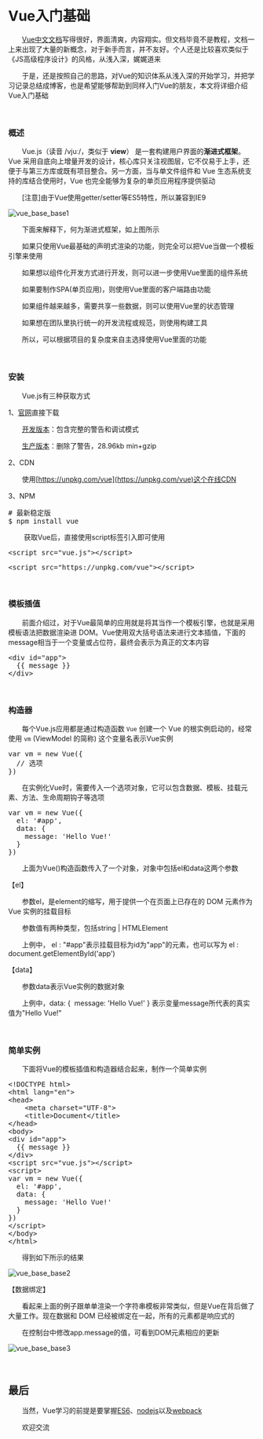 # Vue入门基础

　　[Vue中文文档](https://cn.vuejs.org/)写得很好，界面清爽，内容翔实。但文档毕竟不是教程，文档一上来出现了大量的新概念，对于新手而言，并不友好。个人还是比较喜欢类似于《JS高级程序设计》的风格，从浅入深，娓娓道来

　　于是，还是按照自己的思路，对Vue的知识体系从浅入深的开始学习，并把学习记录总结成博客，也是希望能够帮助到同样入门Vue的朋友，本文将详细介绍Vue入门基础

&nbsp;

### 概述

　　Vue.js（读音 /vjuː/，类似于 **view**） 是一套构建用户界面的**渐进式框架**。Vue 采用自底向上增量开发的设计，核心库只关注视图层，它不仅易于上手，还便于与第三方库或既有项目整合。另一方面，当与单文件组件和 Vue 生态系统支持的库结合使用时，Vue 也完全能够为复杂的单页应用程序提供驱动

　　[注意]由于Vue使用getter/setter等ES5特性，所以兼容到IE9

![vue_base_base1](https://pic.xiaohuochai.site/blog/vue_base_base1.png)

　　下面来解释下，何为渐进式框架，如上图所示　

　　如果只使用Vue最基础的声明式渲染的功能，则完全可以把Vue当做一个模板引擎来使用

　　如果想以组件化开发方式进行开发，则可以进一步使用Vue里面的组件系统

　　如果要制作SPA(单页应用)，则使用Vue里面的客户端路由功能

　　如果组件越来越多，需要共享一些数据，则可以使用Vue里的状态管理

　　如果想在团队里执行统一的开发流程或规范，则使用构建工具

　　所以，可以根据项目的复杂度来自主选择使用Vue里面的功能

&nbsp;

### 安装

　　Vue.js有三种获取方式

1、[官网](https://cn.vuejs.org/)直接下载

　　[开发版本](https://vuejs.org/js/vue.js)：包含完整的警告和调试模式

　　[生产版本](https://vuejs.org/js/vue.min.js)：删除了警告，28.96kb min+gzip

2、CDN

　　使用[https://unpkg.com/vue](https://unpkg.com/vue)这个在线CDN

3、NPM

<div class="cnblogs_code">
<pre># 最新稳定版
$ npm install vue</pre>
</div>

&nbsp;　　获取Vue后，直接使用script标签引入即可使用

<div class="cnblogs_code">
<pre>&lt;script src="vue.js"&gt;&lt;/script&gt;    </pre>
</div>
<div class="cnblogs_code">
<pre>&lt;script src="https://unpkg.com/vue"&gt;&lt;/script&gt;</pre>
</div>

&nbsp;

### 模板插值

　　前面介绍过，对于Vue最简单的应用就是将其当作一个模板引擎，也就是采用模板语法把数据渲染进 DOM。Vue使用双大括号语法来进行文本插值，下面的message相当于一个变量或占位符，最终会表示为真正的文本内容

<div class="cnblogs_code">
<pre>&lt;div id="app"&gt;
  {{ message }}
&lt;/div&gt;</pre>
</div>

&nbsp;

### 构造器

　　每个Vue.js应用都是通过构造函数&nbsp;`Vue`&nbsp;创建一个&nbsp;Vue 的根实例启动的，经常使用&nbsp;`vm`&nbsp;(ViewModel 的简称) 这个变量名表示Vue实例

<div class="cnblogs_code">
<pre>var vm = new Vue({
  // 选项
})</pre>
</div>

　　在实例化Vue时，需要传入一个选项对象，它可以包含数据、模板、挂载元素、方法、生命周期钩子等选项

<div class="cnblogs_code">
<pre>var vm = new Vue({
  el: '#app',
  data: {
    message: 'Hello Vue!'
  }
})</pre>
</div>

　　上面为Vue()构造函数传入了一个对象，对象中包括el和data这两个参数

【el】

　　参数el，是element的缩写，用于提供一个在页面上已存在的 DOM 元素作为 Vue 实例的挂载目标

　　参数值有两种类型，包括string | HTMLElement

　　上例中， el : "#app"表示挂载目标为id为"app"的元素，也可以写为 el : document.getElementById('app')

【data】

　　参数data表示Vue实例的数据对象

　　上例中，data: {&nbsp; message: 'Hello Vue!'&nbsp;} 表示变量message所代表的真实值为"Hello Vue!"

&nbsp;

### 简单实例

　　下面将Vue的模板插值和构造器结合起来，制作一个简单实例

<div class="cnblogs_code">
<pre>&lt;!DOCTYPE html&gt;
&lt;html lang="en"&gt;
&lt;head&gt;
    &lt;meta charset="UTF-8"&gt;
    &lt;title&gt;Document&lt;/title&gt;
&lt;/head&gt;
&lt;body&gt;
&lt;div id="app"&gt;
  {{ message }}
&lt;/div&gt;
&lt;script src="vue.js"&gt;&lt;/script&gt;    
&lt;script&gt;
var vm = new Vue({
  el: '#app',
  data: {
    message: 'Hello Vue!'
  }
})
&lt;/script&gt;
&lt;/body&gt;
&lt;/html&gt;</pre>
</div>

　　得到如下所示的结果

![vue_base_base2](https://pic.xiaohuochai.site/blog/vue_base_base2.png)

【数据绑定】

　　看起来上面的例子跟单单渲染一个字符串模板非常类似，但是Vue在背后做了大量工作。现在数据和 DOM 已经被绑定在一起，所有的元素都是响应式的

　　在控制台中修改app.message的值，可看到DOM元素相应的更新

![vue_base_base3](https://pic.xiaohuochai.site/blog/vue_base_base3.gif)

&nbsp;

## 最后

　　当然，Vue学习的前提是要掌握[ES6](http://www.cnblogs.com/xiaohuochai/p/7233392.html)、[nodejs](http://www.cnblogs.com/xiaohuochai/p/6940560.html)以及[webpack](http://www.cnblogs.com/xiaohuochai/p/6666415.html#anchor2)

　　欢迎交流

